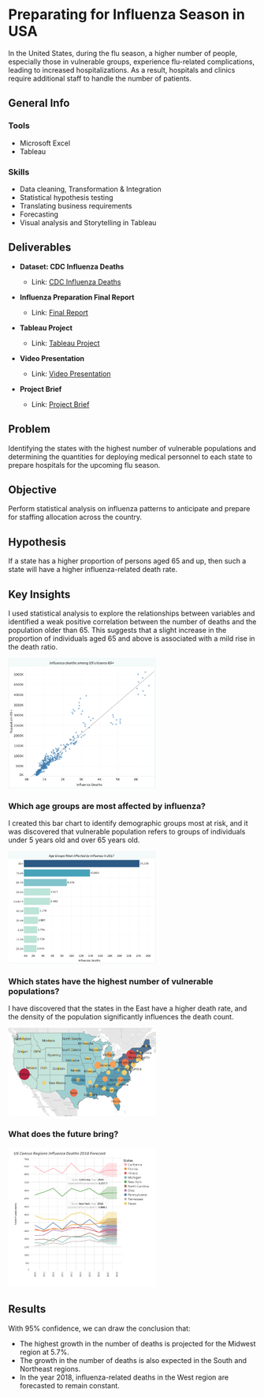 # Preparating for Influenza Season in USA
In the United States, during the flu season, a higher number of people, especially those in vulnerable groups, experience flu-related complications, leading to increased hospitalizations. As a result, hospitals and clinics require additional staff to handle the number of patients.

## General Info

### Tools
- Microsoft Excel
- Tableau

### Skills
- Data cleaning, Transformation & Integration
- Statistical hypothesis testing
- Translating business requirements
- Forecasting
- Visual analysis and Storytelling in Tableau

## Deliverables

- **Dataset: CDC Influenza Deaths**  
  - Link: [CDC Influenza Deaths](https://coach-coursesus.s3.amazonaws.com/public/courses/da_program/CDC_Influenza_Deaths_edit)

- **Influenza Preparation Final Report**
  - Link: [Final Report](https://drive.google.com/file/d/1IamjG-4XgkKnWt4g9Pt2TvMwOmGznwvH/view?usp=share_link)

- **Tableau Project**
  - Link: [Tableau Project](https://public.tableau.com/app/profile/liliia.verbenko/viz/ProjectPreparingforInfluenzaSeasoninUSA/ProjectPreparingforInfluenzaSeasoninUSA?publish=yes)

- **Video Presentation**
  - Link: [Video Presentation](https://screenpal.com/watch/c0it0kVkZOy)

- **Project Brief**
  - Link: [Project Brief](https://drive.google.com/file/d/1uwZUbzygOUEJpoJmO1JTU_JYU4znL6JJ/view?usp=share_link)

## Problem

Identifying the states with the highest number of vulnerable populations and determining the quantities for deploying medical personnel to each state to prepare hospitals for the upcoming flu season.

## Objective

Perform statistical analysis on influenza patterns to anticipate and prepare for staffing allocation across the country.

## Hypothesis

If a state has a higher proportion of persons aged 65 and up, then such a state will have a higher influenza-related death rate.

## Key Insights

I used statistical analysis to explore the relationships between variables and identified a weak positive correlation between the number of deaths and the population older than 65. This suggests that a slight increase in the proportion of individuals aged 65 and above is associated with a mild rise in the death ratio.

<img src="https://github.com/LiliiaVerbenko/Influenza-Preparation/blob/main/image/Influenza%201.png" width="300">


### Which age groups are most affected by influenza?

I created this bar chart to identify demographic groups most at risk, and it was discovered that vulnerable population refers to groups of individuals under 5 years old and over 65 years old.

<img src="https://github.com/LiliiaVerbenko/Influenza-Preparation/blob/main/image/Influenza%202.png" width="300">

### Which states have the highest number of vulnerable populations?

I have discovered that the states in the East have a higher death rate, and the density of the population significantly influences the death count.

<img src="https://github.com/LiliiaVerbenko/Influenza-Preparation/blob/main/image/Influenza%203.png" width="300">

### What does the future bring?

<img src="https://github.com/LiliiaVerbenko/Influenza-Preparation/blob/main/image/Influenza%204.png" width="300">

## Results

With 95% confidence, we can draw the conclusion that:
- The highest growth in the number of deaths is projected for the Midwest region at 5.7%.
- The growth in the number of deaths is also expected in the South and Northeast regions.
- In the year 2018, influenza-related deaths in the West region are forecasted to remain constant.
